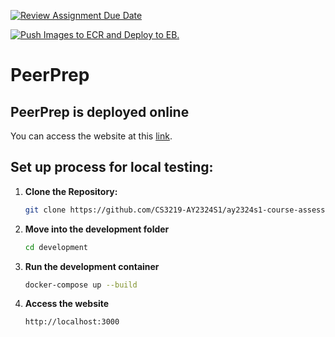 [![Review Assignment Due Date](https://classroom.github.com/assets/deadline-readme-button-24ddc0f5d75046c5622901739e7c5dd533143b0c8e959d652212380cedb1ea36.svg)](https://classroom.github.com/a/6BOvYMwN)

[![Push Images to ECR and Deploy to EB.](https://github.com/CS3219-AY2324S1/ay2324s1-course-assessment-g09/actions/workflows/aws_deploy.yml/badge.svg)](https://github.com/CS3219-AY2324S1/ay2324s1-course-assessment-g09/actions/workflows/aws_deploy.yml)

# PeerPrep

## PeerPrep is deployed online
You can access the website at this [link](https://a34b5b20ab2724775b6deac2de10363b-f5e838cbca67e6d1.elb.ap-southeast-1.amazonaws.com/).

## Set up process for local testing:
1. **Clone the Repository:**
   ```bash
   git clone https://github.com/CS3219-AY2324S1/ay2324s1-course-assessment-g09.git
2. **Move into the development folder**
   ```bash
   cd development
3. **Run the development container**
   ```bash
   docker-compose up --build
4. **Access the website**
   ```bash
   http://localhost:3000

